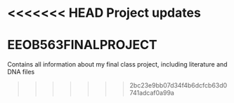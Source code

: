 <<<<<<< HEAD
Project updates
=======
# EEOB563FINALPROJECT
Contains all information about my final class project, including literature and DNA files
>>>>>>> 2bc23e9bb07d34f4b6dcfcb63d0741adcaf0a99a
